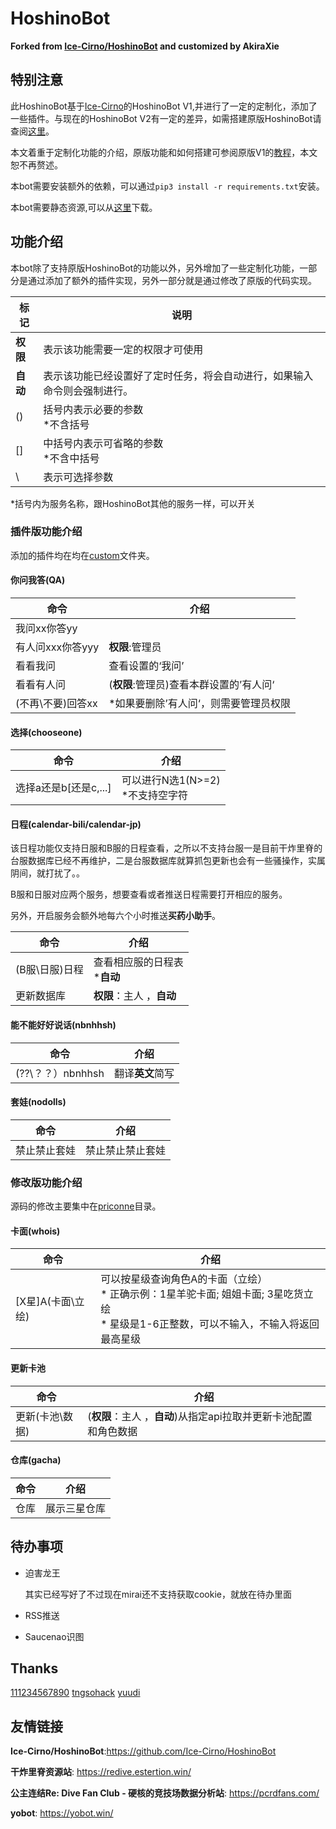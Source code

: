 # HoshinoBot 

**Forked from [Ice-Cirno/HoshinoBot](https://github.com/Ice-Cirno/HoshinoBot)  and customized by AkiraXie**


## 特别注意

此HoshinoBot基于[Ice-Cirno](https://github.com/Ice-Cirno)的HoshinoBot V1,并进行了一定的定制化，添加了一些插件。与现在的HoshinoBot V2有一定的差异，如需搭建原版HoshinoBot请查阅[这里](https://github.com/Ice-Cirno/HoshinoBot)。

本文着重于定制化功能的介绍，原版功能和如何搭建可参阅原版V1的[教程](README-v1.md)，本文恕不再赘述。

本bot需要安装额外的依赖，可以通过``pip3 install -r requirements.txt``安装。

本bot需要静态资源,可以从[这里](https://pan.akiraxie.me/A:/res.zip)下载。


## 功能介绍

本bot除了支持原版HoshinoBot的功能以外，另外增加了一些定制化功能，一部分是通过添加了额外的插件实现，另外一部分就是通过修改了原版的代码实现。

| 标记     | 说明                                                         |
| -------- | ------------------------------------------------------------ |
| **权限** | 表示该功能需要一定的权限才可使用                             |
| **自动** | 表示该功能已经设置好了定时任务，将会自动进行，如果输入命令则会强制进行。 |
| ()       | 括号内表示必要的参数<br>*不含括号                            |
| []       | 中括号内表示可省略的参数<br>*不含中括号                      |
| \        | 表示可选择参数                                               |

*括号内为服务名称，跟HoshinoBot其他的服务一样，可以开关

### 插件版功能介绍

添加的插件均在均在[custom](hoshino/modules/custom)文件夹。

#### 你问我答(QA)

| 命令              | 介绍                                    |
| ----------------- | --------------------------------------- |
| 我问xx你答yy      |                                         |
| 有人问xxx你答yyy  | **权限**:管理员                         |
| 看看我问          | 查看设置的‘我问’                        |
| 看看有人问        | (**权限**:管理员)查看本群设置的’有人问‘ |
| (不再\不要)回答xx | *如果要删除’有人问‘，则需要管理员权限   |

#### 选择(chooseone)

| 命令                  | 介绍                                |
| --------------------- | ----------------------------------- |
| 选择a还是b[还是c,...] | 可以进行N选1(N>=2)<br>*不支持空字符 |

#### 日程(calendar-bili/calendar-jp)

该日程功能仅支持日服和B服的日程查看，之所以不支持台服一是目前干炸里脊的台服数据库已经不再维护，二是台服数据库就算抓包更新也会有一些骚操作，实属阴间，就打扰了。。

B服和日服对应两个服务，想要查看或者推送日程需要打开相应的服务。

另外，开启服务会额外地每六个小时推送**买药小助手**。

| 命令           | 介绍                            |
| -------------- | ------------------------------- |
| (B服\日服)日程 | 查看相应服的日程表<br>***自动** |
| 更新数据库     | **权限**：主人 ，**自动**       |

#### 能不能好好说话(nbnhhsh)

| 命令              | 介绍             |
| ----------------- | ---------------- |
| (??\？？）nbnhhsh | 翻译**英文**简写 |

#### 套娃(nodolls)

| 命令         | 介绍             |
| ------------ | ---------------- |
| 禁止禁止套娃 | 禁止禁止禁止套娃 |

### 修改版功能介绍

源码的修改主要集中在[priconne](hoshino/modules/priconne)目录。

#### 卡面(whois)

| 命令              | 介绍                                                         |
| ----------------- | ------------------------------------------------------------ |
| [X星]A(卡面\立绘) | 可以按星级查询角色A的卡面（立绘）<br/>* 正确示例：1星羊驼卡面; 姐姐卡面; 3星吃货立绘<br/>* 星级是1-6正整数，可以不输入，不输入将返回最高星级 |

#### 更新卡池

| 命令            | 介绍                                                         |
| --------------- | ------------------------------------------------------------ |
| 更新(卡池\数据) | (**权限**：主人 ，**自动**)从指定api拉取并更新卡池配置和角色数据 |

#### 仓库(gacha)

| 命令 | 介绍         |
| ---- | ------------ |
| 仓库 | 展示三星仓库 |


## 待办事项

- 迫害龙王

  其实已经写好了不过现在mirai还不支持获取cookie，就放在待办里面

- RSS推送

- Saucenao识图


## Thanks

[111234567890](https://github.com/111234567890)
[tngsohack](https://github.com/kkbllt)
[yuudi](https://github.com/yuudi)


## 友情链接

**Ice-Cirno/HoshinoBot**:https://github.com/Ice-Cirno/HoshinoBot

**干炸里脊资源站**: https://redive.estertion.win/

**公主连结Re: Dive Fan Club - 硬核的竞技场数据分析站**: https://pcrdfans.com/

**yobot**: https://yobot.win/

